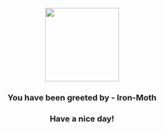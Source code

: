 <p align="center">
            <img src="None" width="150" height="150">
          </p>
          <h3 align="center">You have been greeted by - <b>Iron-Moth</b></h3>
          <h3 align="center">Have a nice day!</h3>
        